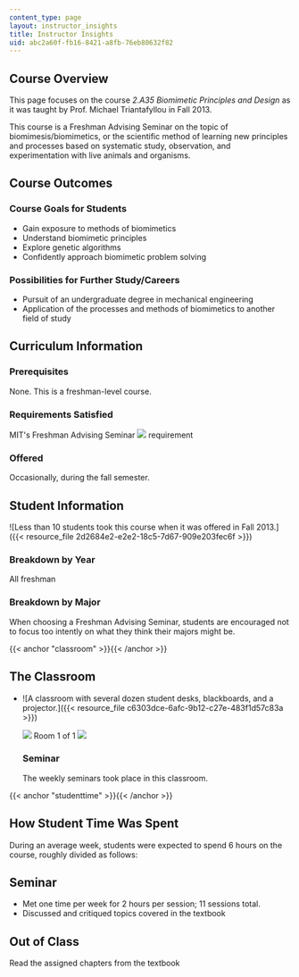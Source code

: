```yaml
---
content_type: page
layout: instructor_insights
title: Instructor Insights
uid: abc2a60f-fb16-8421-a8fb-76eb80632f82
---
```


Course Overview
---------------

This page focuses on the course _2.A35 Biomimetic Principles and Design_ as it was taught by Prof. Michael Triantafyllou in Fall 2013.

This course is a Freshman Advising Seminar on the topic of biomimesis/biomimetics, or the scientific method of learning new principles and processes based on systematic study, observation, and experimentation with live animals and organisms.

Course Outcomes
---------------

### Course Goals for Students

*   Gain exposure to methods of biomimetics 
*   Understand biomimetic principles
*   Explore genetic algorithms
*   Confidently approach biomimetic problem solving 

### Possibilities for Further Study/Careers

*   Pursuit of an undergraduate degree in mechanical engineering
*   Application of the processes and methods of biomimetics to another field of study

Curriculum Information
----------------------

### Prerequisites

None. This is a freshman-level course.

### Requirements Satisfied

MIT's Freshman Advising Seminar ![](/images/educator/icon-question-fas.png) requirement

### Offered

Occasionally, during the fall semester.

Student Information
-------------------

![Less than 10 students took this course when it was offered in Fall 2013.]({{< resource_file 2d2684e2-e2e2-18c5-7d67-909e203fec6f >}})

### Breakdown by Year

All freshman

### Breakdown by Major

When choosing a Freshman Advising Seminar, students are encouraged not to focus too intently on what they think their majors might be.

{{< anchor "classroom" >}}{{< /anchor >}}

The Classroom
-------------

*   ![A classroom with several dozen student desks, blackboards, and a projector.]({{< resource_file c6303dce-6afc-9b12-c27e-483f1d57c83a >}})
    
    ![](/images/educator/classroom_prev_dim.png) Room 1 of 1 ![](/images/educator/classroom_next_dim.png)
    
    ### Seminar
    
    The weekly seminars took place in this classroom.
    

{{< anchor "studenttime" >}}{{< /anchor >}}

How Student Time Was Spent
--------------------------

During an average week, students were expected to spend 6 hours on the course, roughly divided as follows:

Seminar
-------

*   Met one time per week for 2 hours per session; 11 sessions total.
*   Discussed and critiqued topics covered in the textbook

Out of Class
------------

Read the assigned chapters from the textbook